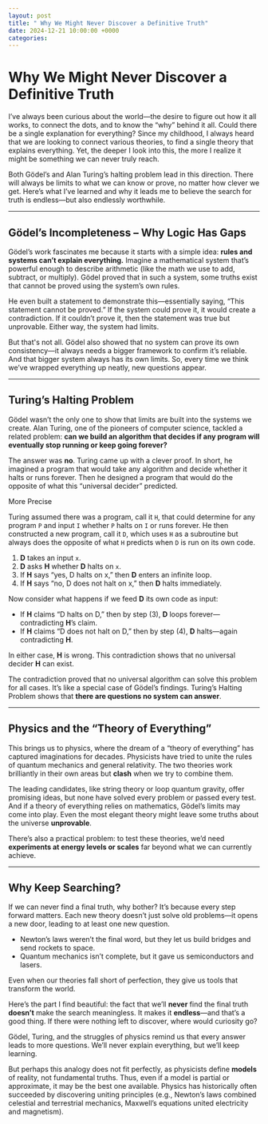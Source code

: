 ```yaml
---
layout: post
title: " Why We Might Never Discover a Definitive Truth"
date: 2024-12-21 10:00:00 +0000
categories: 
---
```


# Why We Might Never Discover a Definitive Truth

I’ve always been curious about the world—the desire to figure out how it all works, to connect the dots, and to know the “why” behind it all. Could there be a single explanation for everything? Since my childhood, I always heard that we are looking to connect various theories, to find a single theory that explains everything. Yet, the deeper I look into this, the more I realize it might be something we can never truly reach.

Both Gödel’s and Alan Turing’s halting problem lead in this direction. There will always be limits to what we can know or prove, no matter how clever we get. Here’s what I’ve learned and why it leads me to believe the search for truth is endless—but also endlessly worthwhile.

---

## Gödel’s Incompleteness – Why Logic Has Gaps

Gödel’s work fascinates me because it starts with a simple idea: **rules and systems can’t explain everything.** Imagine a mathematical system that’s powerful enough to describe arithmetic (like the math we use to add, subtract, or multiply). Gödel proved that in such a system, some truths exist that cannot be proved using the system’s own rules.

He even built a statement to demonstrate this—essentially saying, “This statement cannot be proved.” If the system could prove it, it would create a contradiction. If it couldn’t prove it, then the statement was true but unprovable. Either way, the system had limits.

But that's not all. Gödel also showed that no system can prove its own consistency—it always needs a bigger framework to confirm it’s reliable. And that bigger system always has its own limits. So, every time we think we’ve wrapped everything up neatly, new questions appear.

---

## Turing’s Halting Problem

Gödel wasn’t the only one to show that limits are built into the systems we create. Alan Turing, one of the pioneers of computer science, tackled a related problem: **can we build an algorithm that decides if any program will eventually stop running or keep going forever?**

The answer was **no**. Turing came up with a clever proof. In short, he imagined a program that would take any algorithm and decide whether it halts or runs forever. Then he designed a program that would do the opposite of what this “universal decider” predicted.

More Precise

Turing assumed there was a program, call it `H`, that could determine for any program `P` and input `I` whether `P` halts on `I` or runs forever. He then constructed a new program, call it `D`, which uses `H` as a subroutine but always does the opposite of what `H` predicts when `D` is run on its own code.

1. **D** takes an input `x`.
2. **D** asks **H** whether **D** halts on `x`.
3. If **H** says “yes, D halts on x,” then **D** enters an infinite loop.
4. If **H** says “no, D does not halt on x,” then **D** halts immediately.

Now consider what happens if we feed **D** its own code as input:

- If **H** claims “D halts on D,” then by step (3), **D** loops forever—contradicting **H**’s claim.  
- If **H** claims “D does not halt on D,” then by step (4), **D** halts—again contradicting **H**.

In either case, **H** is wrong. This contradiction shows that no universal decider **H** can exist.

The contradiction proved that no universal algorithm can solve this problem for all cases. It’s like a special case of Gödel’s findings. Turing’s Halting Problem shows that **there are questions no system can answer**.

---

## Physics and the “Theory of Everything”

This brings us to physics, where the dream of a “theory of everything” has captured imaginations for decades. Physicists have tried to unite the rules of quantum mechanics and general relativity. The two theories work brilliantly in their own areas but **clash** when we try to combine them.

The leading candidates, like string theory or loop quantum gravity, offer promising ideas, but none have solved every problem or passed every test. And if a theory of everything relies on mathematics, Gödel’s limits may come into play. Even the most elegant theory might leave some truths about the universe **unprovable**.

There’s also a practical problem: to test these theories, we’d need **experiments at energy levels or scales** far beyond what we can currently achieve.

---

## Why Keep Searching?

If we can never find a final truth, why bother? It’s because every step forward matters. Each new theory doesn’t just solve old problems—it opens a new door, leading to at least one new question.

- Newton’s laws weren’t the final word, but they let us build bridges and send rockets to space.  
- Quantum mechanics isn’t complete, but it gave us semiconductors and lasers.

Even when our theories fall short of perfection, they give us tools that transform the world.

Here’s the part I find beautiful: the fact that we’ll **never** find the final truth **doesn’t** make the search meaningless. It makes it **endless**—and that’s a good thing. If there were nothing left to discover, where would curiosity go?

Gödel, Turing, and the struggles of physics remind us that every answer leads to more questions. We’ll never explain everything, but we’ll keep learning.

But perhaps this analogy does not fit perfectly, as physicists define **models** of reality, not fundamental truths. Thus, even if a model is partial or approximate, it may be the best one available. Physics has historically often succeeded by discovering uniting principles (e.g., Newton’s laws combined celestial and terrestrial mechanics, Maxwell’s equations united electricity and magnetism).


